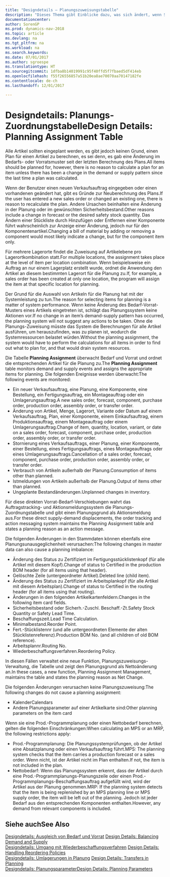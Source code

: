 ```yaml
---
title: "Designdetails – Planungszuweisungstabelle"
description: "Dieses Thema gibt Einblicke dazu, was sich ändert, wenn Sie einen Artikel für die Planung ändern."
documentationcenter: 
author: SorenGP
ms.prod: dynamics-nav-2018
ms.topic: article
ms.devlang: na
ms.tgt_pltfrm: na
ms.workload: na
ms.search.keywords: 
ms.date: 07/01/2017
ms.author: sgroespe
ms.translationtype: HT
ms.sourcegitcommit: 1dfba8b14019991c95f40ffd5f7fbaed5df414eb
ms.openlocfilehash: f55f26556857a51b20ea8ae70070aa70147182fe
ms.contentlocale: de-ch
ms.lasthandoff: 12/01/2017

---
```

# <a name="design-details-planning-assignment-table"></a><span data-ttu-id="e8606-103">Designdetails: Planungs-Zuordnungstabelle</span><span class="sxs-lookup"><span data-stu-id="e8606-103">Design Details: Planning Assignment Table</span></span>
<span data-ttu-id="e8606-104">Alle Artikel sollten eingeplant werden, es gibt jedoch keinen Grund, einen Plan für einen Artikel zu berechnen, es sei denn, es gab eine Änderung im Bedarfs- oder Vorratsmuster seit der letzten Berechnung des Plans.</span><span class="sxs-lookup"><span data-stu-id="e8606-104">All items should be planned for, however, there is no reason to calculate a plan for an item unless there has been a change in the demand or supply pattern since the last time a plan was calculated.</span></span>  
  
<span data-ttu-id="e8606-105">Wenn der Benutzer einen neuen Verkaufsauftrag eingegeben oder einen vorhandenen geändert hat, gibt es Gründe zur Neuberechnung des Plans.</span><span class="sxs-lookup"><span data-stu-id="e8606-105">If the user has entered a new sales order or changed an existing one, there is reason to recalculate the plan.</span></span> <span data-ttu-id="e8606-106">Andere Ursachen beinhalten eine Änderung in der Planung oder im gewünschten Sicherheitsbestand.</span><span class="sxs-lookup"><span data-stu-id="e8606-106">Other reasons include a change in forecast or the desired safety stock quantity.</span></span> <span data-ttu-id="e8606-107">Das Ändern einer Stückliste durch Hinzufügen oder Entfernen einer Komponente führt wahrscheinlich zur Anzeige einer Änderung, jedoch nur für den Komponentenartikel.</span><span class="sxs-lookup"><span data-stu-id="e8606-107">Changing a bill of material by adding or removing a component would most likely indicate a change, but for the component item only.</span></span>  
  
<span data-ttu-id="e8606-108">Für mehrere Lagerorte findet die Zuweisung auf Artikelebene pro Lagerortkombination statt.</span><span class="sxs-lookup"><span data-stu-id="e8606-108">For multiple locations, the assignment takes place at the level of item per location combination.</span></span> <span data-ttu-id="e8606-109">Wenn beispielsweise ein Auftrag an nur einem Lagerplatz erstellt wurde, ordnet die Anwendung den Artikel an diesem bestimmten Lagerort für die Planung zu.</span><span class="sxs-lookup"><span data-stu-id="e8606-109">If, for example, a sales order has been created at only one location, the program will assign the item at that specific location for planning.</span></span>  
  
<span data-ttu-id="e8606-110">Der Grund für die Auswahl von Artikeln für die Planung hat mit der Systemleistung zu tun.</span><span class="sxs-lookup"><span data-stu-id="e8606-110">The reason for selecting items for planning is a matter of system performance.</span></span> <span data-ttu-id="e8606-111">Wenn keine Änderung des Bedarf-Vorrat-Musters eines Artikels eingetreten ist, schlägt das Planungssystem keine Aktionen vor.</span><span class="sxs-lookup"><span data-stu-id="e8606-111">If no change in an item’s demand-supply pattern has occurred, the planning system will not suggest any actions to be taken.</span></span> <span data-ttu-id="e8606-112">Ohne die Planungs-Zuweisung müsste das System die Berechnungen für alle Artikel ausführen, um herauszufinden, was zu planen ist, wodurch die Systemressourcen belastet würden.</span><span class="sxs-lookup"><span data-stu-id="e8606-112">Without the planning assignment, the system would have to perform the calculations for all items in order to find out what to plan for, and that would drain system resources.</span></span>  
  
<span data-ttu-id="e8606-113">Die Tabelle **Planning Assignment** überwacht Bedarf und Vorrat und ordnet die entsprechenden Artikel für die Planung zu.</span><span class="sxs-lookup"><span data-stu-id="e8606-113">The **Planning Assignment** table monitors demand and supply events and assigns the appropriate items for planning.</span></span> <span data-ttu-id="e8606-114">Die folgenden Ereignisse werden überwacht:</span><span class="sxs-lookup"><span data-stu-id="e8606-114">The following events are monitored:</span></span>  
  
* <span data-ttu-id="e8606-115">Ein neuer Verkaufsauftrag, eine Planung, eine Komponente, eine Bestellung, ein Fertigungsauftrag, ein Montageauftrag oder ein Umlagerungsauftrag.</span><span class="sxs-lookup"><span data-stu-id="e8606-115">A new sales order, forecast, component, purchase order, production order, assembly order, or transfer order.</span></span>  
* <span data-ttu-id="e8606-116">Änderung von Artikel, Menge, Lagerort, Variante oder Datum auf einem Verkaufsauftrag, Plan, einer Komponente, einem Einkaufsauftrag, einem Produktionsauftrag, einem Montageauftrag oder einem Umlagerungsauftrag.</span><span class="sxs-lookup"><span data-stu-id="e8606-116">Change of item, quantity, location, variant, or date on a sales order, forecast, component, purchase order, production order, assembly order, or transfer order.</span></span>  
* <span data-ttu-id="e8606-117">Stornierung eines Verkaufsauftrags, einer Planung, einer Komponente, einer Bestellung, eines Fertigungsauftrags, eines Montageauftrags oder eines Umlagerungsauftrags.</span><span class="sxs-lookup"><span data-stu-id="e8606-117">Cancellation of a sales order, forecast, component, purchase order, production order, assembly order, or transfer order.</span></span>  
* <span data-ttu-id="e8606-118">Verbrauch von Artikeln außerhalb der Planung.</span><span class="sxs-lookup"><span data-stu-id="e8606-118">Consumption of items other than planned.</span></span>  
* <span data-ttu-id="e8606-119">Istmeldungen von Artikeln außerhalb der Planung.</span><span class="sxs-lookup"><span data-stu-id="e8606-119">Output of items other than planned.</span></span>  
* <span data-ttu-id="e8606-120">Ungeplante Bestandänderungen.</span><span class="sxs-lookup"><span data-stu-id="e8606-120">Unplanned changes in inventory.</span></span>  
  
<span data-ttu-id="e8606-121">Für diese direkten Vorrat-Bedarf-Verschiebungen wahrt das Auftragstracking- und Aktionsmeldungssystem die Planungs-Zuordnungstabelle und gibt einen Planungsgrund als Aktionsmeldung aus.</span><span class="sxs-lookup"><span data-stu-id="e8606-121">For these direct supply-demand displacements, the order tracking and action messaging system maintains the Planning Assignment table and states a planning reason as an action message.</span></span>  
  
<span data-ttu-id="e8606-122">Die folgenden Änderungen in den Stammdaten können ebenfalls eine Planungsunausgeglichenheit verursachen:</span><span class="sxs-lookup"><span data-stu-id="e8606-122">The following changes in master data can also cause a planning imbalance:</span></span>  
  
* <span data-ttu-id="e8606-123">Änderung des Status zu Zertifiziert im Fertigungsstücklistenkopf (für alle Artikel mit diesem Kopf).</span><span class="sxs-lookup"><span data-stu-id="e8606-123">Change of status to Certified in the production BOM header (for all items using that header).</span></span>  
* <span data-ttu-id="e8606-124">Gelöschte Zeile (untergeordneter Artikel).</span><span class="sxs-lookup"><span data-stu-id="e8606-124">Deleted line (child item).</span></span>  
* <span data-ttu-id="e8606-125">Änderung des Status zu Zertifiziert im Arbeitsplankopf (für alle Artikel mit diesem Arbeitsplan).</span><span class="sxs-lookup"><span data-stu-id="e8606-125">Change of status to Certified in the routing header (for all items using that routing).</span></span>  
* <span data-ttu-id="e8606-126">Änderungen in den folgenden Artikelkartenfeldern.</span><span class="sxs-lookup"><span data-stu-id="e8606-126">Changes in the following item card fields.</span></span>  
* <span data-ttu-id="e8606-127">Sicherheitsbestand oder Sicherh.-Zuschl. Beschaff.-Zt.</span><span class="sxs-lookup"><span data-stu-id="e8606-127">Safety Stock Quantity or Safety Lead Time.</span></span>  
* <span data-ttu-id="e8606-128">Beschaffungszeit.</span><span class="sxs-lookup"><span data-stu-id="e8606-128">Lead Time Calculation.</span></span>  
* <span data-ttu-id="e8606-129">Minimalbestand.</span><span class="sxs-lookup"><span data-stu-id="e8606-129">Reorder Point.</span></span>  
* <span data-ttu-id="e8606-130">Fert.-Stücklistennr (und alle untergeordneten Elemente der alten Stücklistenreferenz).</span><span class="sxs-lookup"><span data-stu-id="e8606-130">Production BOM No. (and all children of old BOM reference).</span></span>  
* <span data-ttu-id="e8606-131">Arbeitsplannr.</span><span class="sxs-lookup"><span data-stu-id="e8606-131">Routing No.</span></span>  
* <span data-ttu-id="e8606-132">Wiederbeschaffungsverfahren.</span><span class="sxs-lookup"><span data-stu-id="e8606-132">Reordering Policy.</span></span>  
  
<span data-ttu-id="e8606-133">In diesen Fällen verwaltet eine neue Funktion, Planungszuweisungs-Verwaltung, die Tabelle und zeigt den Planungsgrund als Nettoänderung an.</span><span class="sxs-lookup"><span data-stu-id="e8606-133">In these cases, a new function, Planning Assignment Management, maintains the table and states the planning reason as Net Change.</span></span>  
  
<span data-ttu-id="e8606-134">Die folgenden Änderungen verursachen keine Planungszuweisung:</span><span class="sxs-lookup"><span data-stu-id="e8606-134">The following changes do not cause a planning assignment:</span></span>  
  
* <span data-ttu-id="e8606-135">Kalender</span><span class="sxs-lookup"><span data-stu-id="e8606-135">Calendars</span></span>  
* <span data-ttu-id="e8606-136">Andere Planungsparameter auf einer Artikelkarte sind:</span><span class="sxs-lookup"><span data-stu-id="e8606-136">Other planning parameters on the item card</span></span>  
  
<span data-ttu-id="e8606-137">Wenn sie eine Prod.-Programmplanung oder einen Nettobedarf berechnen, gelten die folgenden Einschränkungen:</span><span class="sxs-lookup"><span data-stu-id="e8606-137">When calculating an MPS or an MRP, the following restrictions apply:</span></span>  
  
* <span data-ttu-id="e8606-138">Prod.-Programmplanung: Die Planungssystemprüfungen, ob der Artikel eine Absatzplanung oder einen Verkaufsauftrag führt.</span><span class="sxs-lookup"><span data-stu-id="e8606-138">MPS: The planning system checks that the item carries a production forecast or a sales order.</span></span> <span data-ttu-id="e8606-139">Wenn nicht, ist der Artikel nicht im Plan enthalten.</span><span class="sxs-lookup"><span data-stu-id="e8606-139">If not, the item is not included in the plan.</span></span>  
* <span data-ttu-id="e8606-140">Nettobedarf: Wenn das Planungssystem erkennt, dass der Artikel durch eine Prod.-Programmplanungs-Planungszeile oder einen Prod.-Programmplanungs-Beschaffungsauftrag aufgefüllt wird, wird der Artikel aus der Planung genommen.</span><span class="sxs-lookup"><span data-stu-id="e8606-140">MRP: If the planning system detects that the item is being replenished by an MPS planning line or MPS supply order, the item will be left out of the planning.</span></span> <span data-ttu-id="e8606-141">Jedoch ist jeder Bedarf aus den entsprechenden Komponenten enthalten.</span><span class="sxs-lookup"><span data-stu-id="e8606-141">However, any demand from relevant components is included.</span></span>  
  
## <a name="see-also"></a><span data-ttu-id="e8606-142">Siehe auch</span><span class="sxs-lookup"><span data-stu-id="e8606-142">See Also</span></span>  
<span data-ttu-id="e8606-143">[Designdetails: Ausgleich von Bedarf und Vorrat](design-details-balancing-demand-and-supply.md) </span><span class="sxs-lookup"><span data-stu-id="e8606-143">[Design Details: Balancing Demand and Supply](design-details-balancing-demand-and-supply.md) </span></span>  
<span data-ttu-id="e8606-144">[Designdetails: Umgang mit Wiederbeschaffungsverfahren](design-details-handling-reordering-policies.md) </span><span class="sxs-lookup"><span data-stu-id="e8606-144">[Design Details: Handling Reordering Policies](design-details-handling-reordering-policies.md) </span></span>  
<span data-ttu-id="e8606-145">[Designdetails: Umlagerungen in Planung](design-details-transfers-in-planning.md) </span><span class="sxs-lookup"><span data-stu-id="e8606-145">[Design Details: Transfers in Planning](design-details-transfers-in-planning.md) </span></span>  
[<span data-ttu-id="e8606-146">Designdetails: Planungsparameter</span><span class="sxs-lookup"><span data-stu-id="e8606-146">Design Details: Planning Parameters</span></span>](design-details-planning-parameters.md)  

